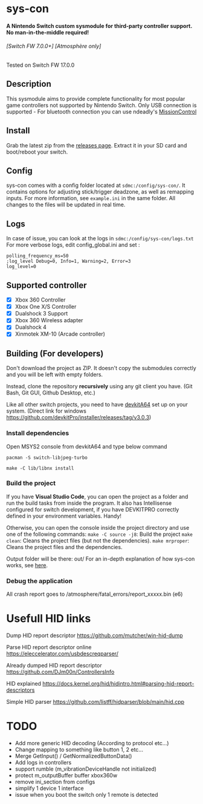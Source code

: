 # sys-con

#### A Nintendo Switch custom sysmodule for third-party controller support. No man-in-the-middle required! 
###### \[Switch FW 7.0.0+\] [Atmosphère only]
Tested on Switch FW 17.0.0

## Description
This sysmodule aims to provide complete functionality for most popular game controllers not supported by Nintendo Switch.
Only USB connection is supported - For bluetooth connection you can use ndeadly's [MissionControl](https://github.com/ndeadly/MissionControl)

## Install

Grab the latest zip from the [releases page](https://github.com/o0zz/sys-con/releases). Extract it in your SD card and boot/reboot your switch.

## Config

sys-con comes with a config folder located at `sdmc:/config/sys-con/`. It contains options for adjusting stick/trigger deadzone, as well as remapping inputs. For more information, see `example.ini` in the same folder. All changes to the files will be updated in real time.

## Logs

In case of issue, you can look at the logs in `sdmc:/config/sys-con/logs.txt`
For more verbose logs, edit config_global.ini and set :

```
polling_frequency_ms=50
;log_level Debug=0, Info=1, Warning=2, Error=3
log_level=0
```

## Supported controller
- [x] Xbox 360 Controller
- [x] Xbox One X/S Controller
- [x] Dualshock 3 Support
- [x] Xbox 360 Wireless adapter
- [x] Dualshock 4
- [x] Xinmotek XM-10 (Arcade controller)

## Building (For developers)

Don't download the project as ZIP. It doesn't copy the submodules correctly and you will be left with empty folders.

Instead, clone the repository **recursively** using any git client you have. (Git Bash, Git GUI, Github Desktop, etc.)

Like all other switch projects, you need to have [devkitA64](https://switchbrew.org/wiki/Setting_up_Development_Environment) set up on your system. (Direct link for windows https://github.com/devkitPro/installer/releases/tag/v3.0.3)

### Install dependencies
Open MSYS2 console from devkitA64 and type below command
```
pacman -S switch-libjpeg-turbo

make -C lib/libnx install
```

### Build the project
If you have **Visual Studio Code**, you can open the project as a folder and run the build tasks from inside the program. 
It also has Intellisense configured for switch development, if you have DEVKITPRO correctly defined in your environment variables. Handy!

Otherwise, you can open the console inside the project directory and use one of the following commands:
`make -C source -j8`: Build the project
`make clean`: Cleans the project files (but not the dependencies).
`make mrproper`: Cleans the project files and the dependencies.

Output folder will be there: out/
For an in-depth explanation of how sys-con works, see [here](source).


### Debug the application
All crash report goes to /atmosphere/fatal_errors/report_xxxxx.bin (e6)

# Usefull HID links

Dump HID report descriptor
https://github.com/mutcher/win-hid-dump

Parse HID report descriptor online
https://eleccelerator.com/usbdescreqparser/

Already dumped HID report descriptor
https://github.com/DJm00n/ControllersInfo

HID explained
https://docs.kernel.org/hid/hidintro.html#parsing-hid-report-descriptors

Simple HID parser
https://github.com/listff/hidparser/blob/main/hid.cpp

# TODO
 - Add more generic HID decoding (According to protocol etc...)
 - Change mapping to something like button 1, 2 etc...
 - Merge  GetInput() / GetNormalizedButtonData() 
 - Add logs in controllers
 - support rumble (m_vibrationDeviceHandle not initialized)
 - protect m_outputBuffer buffer xbox360w
 - remove ini_section from configs
 - simplify 1 device 1 interface
 - issue when you boot the switch only 1 remote is detected
